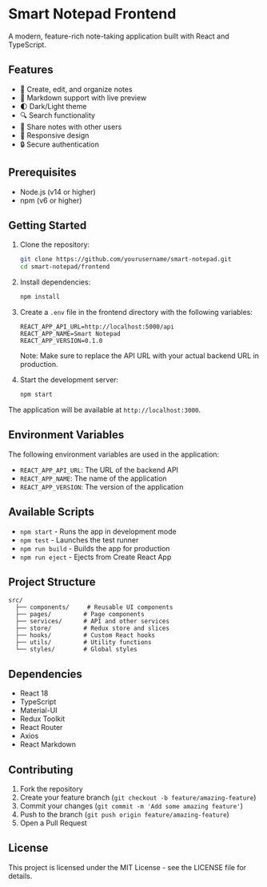 # Smart Notepad Frontend

A modern, feature-rich note-taking application built with React and TypeScript.

## Features

- 📝 Create, edit, and organize notes
- 🎨 Markdown support with live preview
- 🌓 Dark/Light theme
- 🔍 Search functionality
- 👥 Share notes with other users
- 📱 Responsive design
- 🔒 Secure authentication

## Prerequisites

- Node.js (v14 or higher)
- npm (v6 or higher)

## Getting Started

1. Clone the repository:
   ```bash
   git clone https://github.com/yourusername/smart-notepad.git
   cd smart-notepad/frontend
   ```

2. Install dependencies:
   ```bash
   npm install
   ```

3. Create a `.env` file in the frontend directory with the following variables:
   ```
   REACT_APP_API_URL=http://localhost:5000/api
   REACT_APP_NAME=Smart Notepad
   REACT_APP_VERSION=0.1.0
   ```

   Note: Make sure to replace the API URL with your actual backend URL in production.

4. Start the development server:
   ```bash
   npm start
   ```

The application will be available at `http://localhost:3000`.

## Environment Variables

The following environment variables are used in the application:

- `REACT_APP_API_URL`: The URL of the backend API
- `REACT_APP_NAME`: The name of the application
- `REACT_APP_VERSION`: The version of the application

## Available Scripts

- `npm start` - Runs the app in development mode
- `npm test` - Launches the test runner
- `npm run build` - Builds the app for production
- `npm run eject` - Ejects from Create React App

## Project Structure

```
src/
  ├── components/     # Reusable UI components
  ├── pages/         # Page components
  ├── services/      # API and other services
  ├── store/         # Redux store and slices
  ├── hooks/         # Custom React hooks
  ├── utils/         # Utility functions
  └── styles/        # Global styles
```

## Dependencies

- React 18
- TypeScript
- Material-UI
- Redux Toolkit
- React Router
- Axios
- React Markdown

## Contributing

1. Fork the repository
2. Create your feature branch (`git checkout -b feature/amazing-feature`)
3. Commit your changes (`git commit -m 'Add some amazing feature'`)
4. Push to the branch (`git push origin feature/amazing-feature`)
5. Open a Pull Request

## License

This project is licensed under the MIT License - see the LICENSE file for details. 